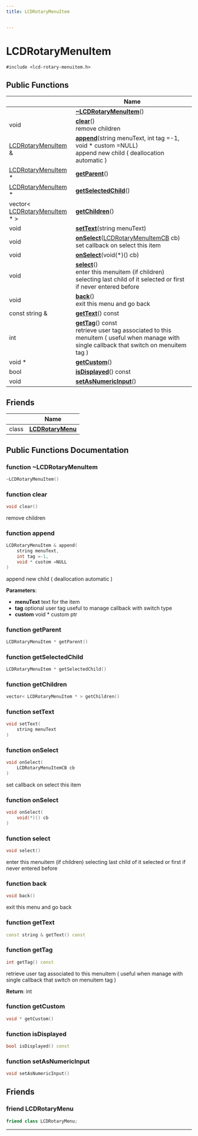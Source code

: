 ```yaml
---
title: LCDRotaryMenuItem


---
```


# LCDRotaryMenuItem






`#include <lcd-rotary-menuitem.h>`















## Public Functions

|                | Name           |
| -------------- | -------------- |
|  | **[~LCDRotaryMenuItem](https://github.com/devel0/iot-lcd-rotary/tree/main/data/api/Classes/class_l_c_d_rotary_menu_item.md#function-~lcdrotarymenuitem)**()  |
| void | **[clear](https://github.com/devel0/iot-lcd-rotary/tree/main/data/api/Classes/class_l_c_d_rotary_menu_item.md#function-clear)**() <br>remove children  |
| [LCDRotaryMenuItem](https://github.com/devel0/iot-lcd-rotary/tree/main/data/api/Classes/class_l_c_d_rotary_menu_item.md) & | **[append](https://github.com/devel0/iot-lcd-rotary/tree/main/data/api/Classes/class_l_c_d_rotary_menu_item.md#function-append)**(string menuText, int tag =-1, void * custom =NULL) <br>append new child ( deallocation automatic )  |
| [LCDRotaryMenuItem](https://github.com/devel0/iot-lcd-rotary/tree/main/data/api/Classes/class_l_c_d_rotary_menu_item.md) * | **[getParent](https://github.com/devel0/iot-lcd-rotary/tree/main/data/api/Classes/class_l_c_d_rotary_menu_item.md#function-getparent)**()  |
| [LCDRotaryMenuItem](https://github.com/devel0/iot-lcd-rotary/tree/main/data/api/Classes/class_l_c_d_rotary_menu_item.md) * | **[getSelectedChild](https://github.com/devel0/iot-lcd-rotary/tree/main/data/api/Classes/class_l_c_d_rotary_menu_item.md#function-getselectedchild)**()  |
| vector< [LCDRotaryMenuItem](https://github.com/devel0/iot-lcd-rotary/tree/main/data/api/Classes/class_l_c_d_rotary_menu_item.md) * > | **[getChildren](https://github.com/devel0/iot-lcd-rotary/tree/main/data/api/Classes/class_l_c_d_rotary_menu_item.md#function-getchildren)**()  |
| void | **[setText](https://github.com/devel0/iot-lcd-rotary/tree/main/data/api/Classes/class_l_c_d_rotary_menu_item.md#function-settext)**(string menuText)  |
| void | **[onSelect](https://github.com/devel0/iot-lcd-rotary/tree/main/data/api/Classes/class_l_c_d_rotary_menu_item.md#function-onselect)**([LCDRotaryMenuItemCB](https://github.com/devel0/iot-lcd-rotary/tree/main/data/api/Files/lcd-rotary-menuitem_8h.md#typedef-lcdrotarymenuitemcb) cb) <br>set callback on select this item  |
| void | **[onSelect](https://github.com/devel0/iot-lcd-rotary/tree/main/data/api/Classes/class_l_c_d_rotary_menu_item.md#function-onselect)**(void(*)() cb)  |
| void | **[select](https://github.com/devel0/iot-lcd-rotary/tree/main/data/api/Classes/class_l_c_d_rotary_menu_item.md#function-select)**() <br>enter this menuitem (if children) selecting last child of it selected or first if never entered before  |
| void | **[back](https://github.com/devel0/iot-lcd-rotary/tree/main/data/api/Classes/class_l_c_d_rotary_menu_item.md#function-back)**() <br>exit this menu and go back  |
| const string & | **[getText](https://github.com/devel0/iot-lcd-rotary/tree/main/data/api/Classes/class_l_c_d_rotary_menu_item.md#function-gettext)**() const  |
| int | **[getTag](https://github.com/devel0/iot-lcd-rotary/tree/main/data/api/Classes/class_l_c_d_rotary_menu_item.md#function-gettag)**() const <br>retrieve user tag associated to this menuitem ( useful when manage with single callback that switch on menuitem tag )  |
| void * | **[getCustom](https://github.com/devel0/iot-lcd-rotary/tree/main/data/api/Classes/class_l_c_d_rotary_menu_item.md#function-getcustom)**()  |
| bool | **[isDisplayed](https://github.com/devel0/iot-lcd-rotary/tree/main/data/api/Classes/class_l_c_d_rotary_menu_item.md#function-isdisplayed)**() const  |
| void | **[setAsNumericInput](https://github.com/devel0/iot-lcd-rotary/tree/main/data/api/Classes/class_l_c_d_rotary_menu_item.md#function-setasnumericinput)**()  |






## Friends

|                | Name           |
| -------------- | -------------- |
| class | **[LCDRotaryMenu](https://github.com/devel0/iot-lcd-rotary/tree/main/data/api/Classes/class_l_c_d_rotary_menu_item.md#friend-lcdrotarymenu)**  |















## Public Functions Documentation

### function ~LCDRotaryMenuItem

```cpp
~LCDRotaryMenuItem()
```





























### function clear

```cpp
void clear()
```

remove children 




























### function append

```cpp
LCDRotaryMenuItem & append(
    string menuText,
    int tag =-1,
    void * custom =NULL
)
```

append new child ( deallocation automatic ) 

**Parameters**: 

  * **menuText** text for the item 
  * **tag** optional user tag useful to manage callback with switch type 
  * **custom** void * custom ptr 




























### function getParent

```cpp
LCDRotaryMenuItem * getParent()
```





























### function getSelectedChild

```cpp
LCDRotaryMenuItem * getSelectedChild()
```





























### function getChildren

```cpp
vector< LCDRotaryMenuItem * > getChildren()
```





























### function setText

```cpp
void setText(
    string menuText
)
```





























### function onSelect

```cpp
void onSelect(
    LCDRotaryMenuItemCB cb
)
```

set callback on select this item 




























### function onSelect

```cpp
void onSelect(
    void(*)() cb
)
```





























### function select

```cpp
void select()
```

enter this menuitem (if children) selecting last child of it selected or first if never entered before 




























### function back

```cpp
void back()
```

exit this menu and go back 




























### function getText

```cpp
const string & getText() const
```





























### function getTag

```cpp
int getTag() const
```

retrieve user tag associated to this menuitem ( useful when manage with single callback that switch on menuitem tag ) 







**Return**: int 





















### function getCustom

```cpp
void * getCustom()
```





























### function isDisplayed

```cpp
bool isDisplayed() const
```





























### function setAsNumericInput

```cpp
void setAsNumericInput()
```



































## Friends

### friend LCDRotaryMenu

```cpp
friend class LCDRotaryMenu;
```































-------------------------------


